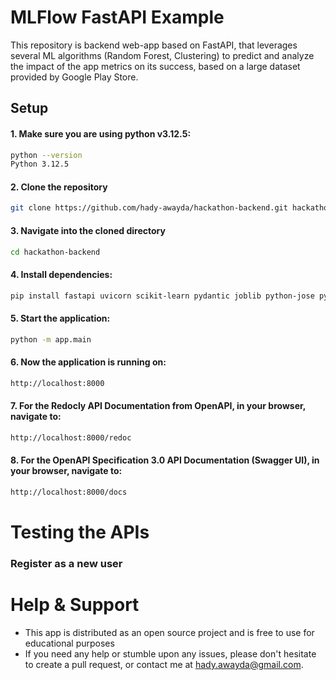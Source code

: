# MLFlow FastAPI Example

This repository is backend web-app based on FastAPI, that leverages several ML algorithms (Random Forest, Clustering) to predict and analyze the impact of the app metrics on its success, based on a large dataset provided by Google Play Store.

## Setup

#### 1. Make sure you are using python v3.12.5:

```bash
python --version
Python 3.12.5
```

#### 2. Clone the repository

```bash
git clone https://github.com/hady-awayda/hackathon-backend.git hackathon-backend
```

#### 3. Navigate into the cloned directory

```bash
cd hackathon-backend
```

#### 4. Install dependencies:

```bash
pip install fastapi uvicorn scikit-learn pydantic joblib python-jose python-dotenv sqlalchemy email-validator passlib pymysql bcrypt
```

#### 5. Start the application:

```bash
python -m app.main
```

#### 6. Now the application is running on:

```bash
http://localhost:8000
```

#### 7. For the Redocly API Documentation from OpenAPI, in your browser, navigate to:

```bash
http://localhost:8000/redoc
```

#### 8. For the OpenAPI Specification 3.0 API Documentation (Swagger UI), in your browser, navigate to:

```bash
http://localhost:8000/docs
```

# Testing the APIs

### Register as a new user

# Help & Support

- This app is distributed as an open source project and is free to use for educational purposes
- If you need any help or stumble upon any issues, please don't hesitate to create a pull request, or contact me at hady.awayda@gmail.com.
